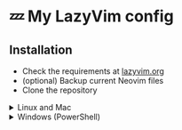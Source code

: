 # 💤 My LazyVim config

## Installation

- Check the requirements at [lazyvim.org](https://www.lazyvim.org/#%EF%B8%8F-requirements)
- (optional) Backup current Neovim files
- Clone the repository

<details><summary> Linux and Mac </summary>

```sh
git clone git@github.com:ninagrosse/lazyvim-config.git "${XDG_CONFIG_HOME:-$HOME/.config}"/nvim
```

</details>

<details><summary> Windows (PowerShell) </summary>

```powershell
git clone git@github.com:ninagrosse/lazyvim-config.git "${env:LOCALAPPDATA}\nvim"
```

</details>
